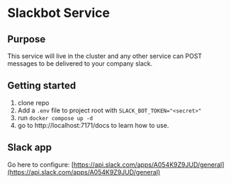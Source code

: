 # Slackbot Service

## Purpose
This service will live in the cluster and any other service can POST messages 
to be delivered to your company slack.

## Getting started

1. clone repo 
2. Add a `.env` file to project root with `SLACK_BOT_TOKEN="<secret>"`
3. run `docker compose up -d`
4. go to http://localhost:7171/docs to learn how to use.

## Slack app

Go here to configure: [https://api.slack.com/apps/A054K9Z9JUD/general](https://api.slack.com/apps/A054K9Z9JUD/general)
